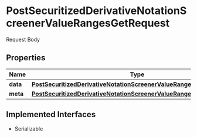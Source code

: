 

# PostSecuritizedDerivativeNotationScreenerValueRangesGetRequest

Request Body

## Properties

Name | Type | Description | Notes
------------ | ------------- | ------------- | -------------
**data** | [**PostSecuritizedDerivativeNotationScreenerValueRangesGetRequestData**](PostSecuritizedDerivativeNotationScreenerValueRangesGetRequestData.md) |  | 
**meta** | [**PostSecuritizedDerivativeNotationScreenerValueRangesGetRequestMeta**](PostSecuritizedDerivativeNotationScreenerValueRangesGetRequestMeta.md) |  |  [optional]


## Implemented Interfaces

* Serializable


